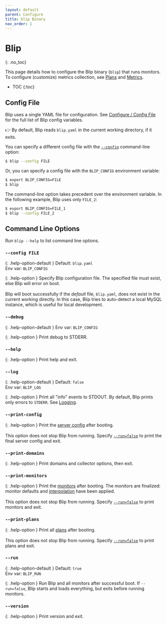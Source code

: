 ```yaml
---
layout: default
parent: Configure
title: blip Binary
nav_order: 1
---
```


# Blip
{: .no_toc}

This page details how to configure the Blip binary (`blip`) that runs monitors.
To configure (customize) metrics collection, see [Plans](../plans/) and [Metrics](../metrics/).

* TOC
{:toc}

## Config File

Blip uses a single YAML file for configuration.
See [Configure / Config File](config-file) for the full list of Blip config variables.

👉 By default, Blip reads `blip.yaml` in the current working directory, if it exits.

You can specify a different config file with the [`--config`](#--config-file) command-line option:

```sh
$ blip --config FILE
```

Or, you can specify a config file with the `BLIP_CONFIG` environment variable:

```sh
$ export BLIP_CONFIG=FILE
$ blip
```

The command-line option takes precedent over the environment variable.
In the following example, Blip uses only `FILE_2`:

```sh
$ export BLIP_CONFIG=FILE_1
$ blip --config FILE_2
```

## Command Line Options

Run `blip --help` to list command line options.

### `--config FILE`

{: .help-option-default }
Default: `blip.yaml`<br>
Env var: `BLIP_CONFIG`

{: .help-option }
Specify Blip configuration file.
The specified file must exist, else Blip will error on boot.
<br><br>
Blip will boot successfully if the _default_ file, `blip.yaml`, does not exist in the current working directly.
In this case, Blip tries to auto-detect a local MySQL instance, which is useful for local development.

### `--debug`

{: .help-option-default }
Env var: `BLIP_CONFIG`

{: .help-option }
Print debug to STDERR.

### `--help`

{: .help-option }
Print help and exit.

### `--log`

{: .help-option-default }
Default: `false`<br>
Env var: `BLIP_LOG`

{: .help-option }
Print all "info" events to STDOUT.
By default, Blip prints only errors to `STDERR`.
See [Logging](logging).

### `--print-config`

{: .help-option }
Print the [server config](config-file) after booting.
<br><br>
This option does not stop Blip from running.
Specify [`--run=false`](#--run) to print the final server config and exit.

### `--print-domains`

{: .help-option }
Print domains and collector options, then exit.

### `--print-monitors`

{: .help-option }
Print the [monitors](config-file) after booting.
The monitors are finalized: monitor defaults and [interpolation](interpolation) have been applied.
<br><br>
This option does not stop Blip from running.
Specify [`--run=false`](#--run) to print monitors and exit.

### `--print-plans`

{: .help-option }
Print all [plans](../plans/) after booting.
<br><br>
This option does not stop Blip from running.
Specify [`--run=false`](#--run) to print plans and exit.

### `--run`

{: .help-option-default }
Default: `true`<br>
Env var: `BLIP_RUN`

{: .help-option }
Run Blip and all monitors after successful boot.
If `--run=false`, Blip starts and loads everything, but exits before running monitors.

### `--version`

{: .help-option }
Print version and exit.
